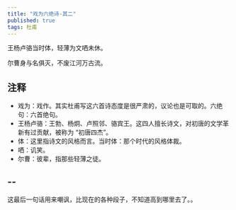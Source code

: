 ```yaml
---
title: "戏为六绝诗-其二"
published: true
tags: 杜甫
---
```


王杨卢骆当时体，轻薄为文哂未休。

尔曹身与名俱灭，不废江河万古流。

## 注释

- 戏为：戏作。其实杜甫写这六首诗态度是很严肃的，议论也是可取的。六绝句：六首绝句。
- 王杨卢骆：王勃、杨炯、卢照邻、骆宾王。这四人擅长诗文，对初唐的文学革新有过贡献，被称为 “初唐四杰”。
- 体：这里指诗文的风格而言。当时体：那个时代的风格体裁。
- 哂：讥笑。
- 尔曹：彼辈，指那些轻薄之徒。

## --

这最后一句话用来嘲讽，比现在的各种段子，不知道高到哪里去了。。
